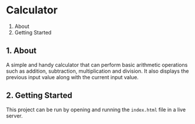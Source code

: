 # Calculator

1. About
2. Getting Started

## 1. About 
A simple and handy calculator that can perform basic arithmetic operations such as addition, subtraction, multiplication and division. It also displays the previous input value along with the current input value. 

## 2. Getting Started
This project can be run by opening and running the `index.html` file in a live server.
